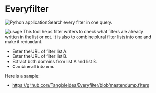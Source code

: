 # Everyfilter
![Python application](https://github.com/Tangibleidea/Everyfilter/workflows/Python%20application/badge.svg)
Search every filter in one query.


![usage](https://mitchin.s3.ap-northeast-2.amazonaws.com/Images/github/Screen+Shot+2020-04-15+at+2.21.52+PM.png)
This tool helps filter writers to check what filters are already written in the list or not.
It is also to combine plural filter lists into one and make it redundant.
- Enter the URL of filter list A.
- Enter the URL of filter list B.
- Extract both domains from list A and list B.
- Combine all into one.

Here is a sample:
- https://github.com/Tangibleidea/Everyfilter/blob/master/dump.filters
